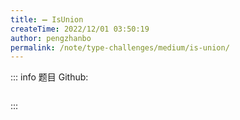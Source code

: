 ```yaml
---
title: ➖ IsUnion
createTime: 2022/12/01 03:50:19
author: pengzhanbo
permalink: /note/type-challenges/medium/is-union/
---
```


::: info 题目
Github: []()

```ts
```
:::
